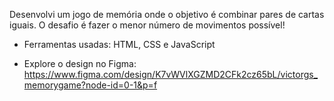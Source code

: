Desenvolvi um jogo de memória onde o objetivo é combinar pares de cartas iguais. O desafio é fazer o menor número de movimentos possível! 

- Ferramentas usadas: HTML, CSS e JavaScript
  
- Explore o design no Figma: https://www.figma.com/design/K7vWVlXGZMD2CFk2cz65bL/victorgs_memorygame?node-id=0-1&p=f
